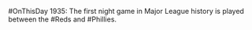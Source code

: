 #OnThisDay 1935: The first night game in Major League history is played between the #Reds and #Phillies.